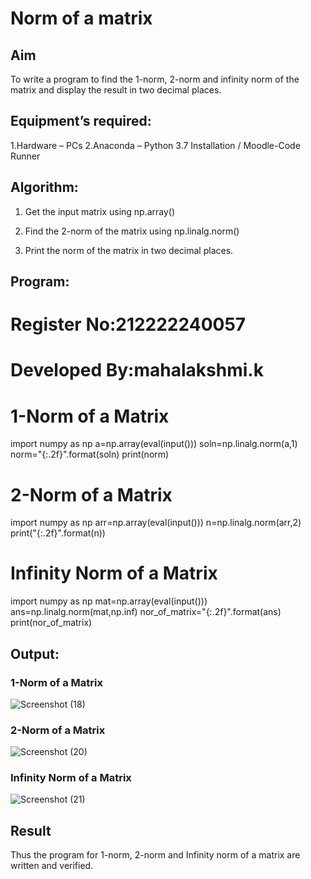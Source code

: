 # Norm of a matrix
## Aim
To write a program to find the 1-norm, 2-norm and infinity norm of the matrix and display the result in two decimal places.
## Equipment’s required:
1.Hardware – PCs
2.Anaconda – Python 3.7 Installation / Moodle-Code Runner
## Algorithm:

1. Get the input matrix using np.array()   

2. Find the 2-norm of the matrix using np.linalg.norm()

3. Print the norm of the matrix in two decimal places.

## Program:

# Register No:212222240057

# Developed By:mahalakshmi.k

# 1-Norm of a Matrix

import numpy as np
a=np.array(eval(input()))
soln=np.linalg.norm(a,1)
norm="{:.2f}".format(soln)
print(norm)

# 2-Norm of a Matrix

import numpy as np
arr=np.array(eval(input()))
n=np.linalg.norm(arr,2)
print("{:.2f}".format(n))


# Infinity Norm of a Matrix

import numpy as np
mat=np.array(eval(input()))
ans=np.linalg.norm(mat,np.inf)
nor_of_matrix="{:.2f}".format(ans)
print(nor_of_matrix)


## Output:

### 1-Norm of a Matrix

![Screenshot (18)](https://github.com/maha712/Norm-of-a-matrix/assets/121156360/a18cd9ed-846f-4941-bdfe-579b57dbf7e3)


### 2-Norm of a Matrix

![Screenshot (20)](https://github.com/maha712/Norm-of-a-matrix/assets/121156360/d5e99589-9ed9-41d3-aef7-48af1141d4b5)


### Infinity Norm of a Matrix

![Screenshot (21)](https://github.com/maha712/Norm-of-a-matrix/assets/121156360/261e41dc-0825-4e3b-87a9-8c6225f139c6)

## Result
Thus the program for 1-norm, 2-norm and Infinity norm of a matrix are written and verified.
